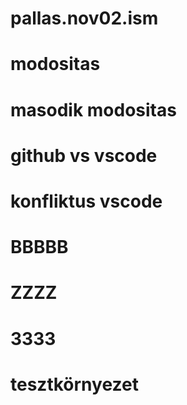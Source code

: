 # pallas.nov02.ism
# modositas
# masodik modositas
# github vs vscode
# konfliktus vscode
# BBBBB
# ZZZZ
# 3333
# tesztkörnyezet
